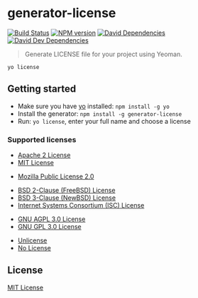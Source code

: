 # generator-license
[![Build Status](https://img.shields.io/travis/jozefizso/generator-license.svg)](https://travis-ci.org/jozefizso/generator-license)
[![NPM version](https://img.shields.io/npm/v/generator-license.svg)](https://www.npmjs.org/package/generator-license)
[![David Dependencies](https://img.shields.io/david/jozefizso/generator-license.svg)](https://david-dm.org/jozefizso/generator-license)
[![David Dev Dependencies](https://img.shields.io/david/dev/jozefizso/generator-license.svg)](https://david-dm.org/jozefizso/generator-license#info=devDependencies)

> Generate LICENSE file for your project using Yeoman.

```
yo license
```


## Getting started
- Make sure you have [yo](https://github.com/yeoman/yo) installed:
    `npm install -g yo`
- Install the generator: `npm install -g generator-license`
- Run: `yo license`, enter your full name and choose a license

### Supported licenses

* [Apache 2 License][10]
* [MIT License][20]
- [Mozilla Public License 2.0][30]
* [BSD 2-Clause (FreeBSD) License][40]
* [BSD 3-Clause (NewBSD) License][50]
* [Internet Systems Consortium (ISC) License][60]
- [GNU AGPL 3.0 License][70]
- [GNU GPL 3.0 License][80]
* [Unlicense][90]
* [No License][100]

## License
[MIT License](http://en.wikipedia.org/wiki/MIT_License)

[10]: http://choosealicense.com/licenses/apache/
[20]: http://choosealicense.com/licenses/mit/
[30]: http://choosealicense.com/licenses/mpl-2.0/
[40]: http://choosealicense.com/licenses/bsd/
[50]: http://choosealicense.com/licenses/bsd-3-clause/
[60]: http://en.wikipedia.org/wiki/ISC_license
[70]: http://choosealicense.com/licenses/agpl-3.0/
[80]: http://choosealicense.com/licenses/gpl-3.0/
[90]: http://unlicense.org/
[100]: http://choosealicense.com/licenses/no-license/

